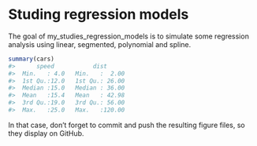 
<!-- README.md is generated from README.Rmd. Please edit that file -->

# Studing regression models

<!-- badges: start -->
<!-- badges: end -->

The goal of my_studies_regression_models is to simulate some regression
analysis using linear, segmented, polynomial and spline.

``` r
summary(cars)
#>      speed           dist       
#>  Min.   : 4.0   Min.   :  2.00  
#>  1st Qu.:12.0   1st Qu.: 26.00  
#>  Median :15.0   Median : 36.00  
#>  Mean   :15.4   Mean   : 42.98  
#>  3rd Qu.:19.0   3rd Qu.: 56.00  
#>  Max.   :25.0   Max.   :120.00
```

In that case, don’t forget to commit and push the resulting figure
files, so they display on GitHub.

